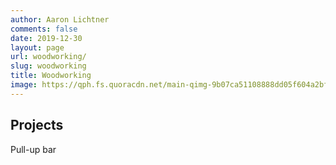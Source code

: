 ```yaml
---
author: Aaron Lichtner
comments: false
date: 2019-12-30 
layout: page
url: woodworking/
slug: woodworking
title: Woodworking
image: https://qph.fs.quoracdn.net/main-qimg-9b07ca51108888dd05f604a2bfa282ba-c
---
```


## Projects

Pull-up bar